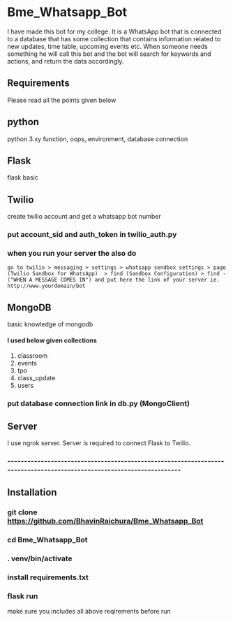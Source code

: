 # Bme_Whatsapp_Bot
I have made this bot for my college. It is a WhatsApp bot that is connected to a database that has some collection that contains information related to new updates, time table, upcoming events etc. When someone needs something he will call this bot and the bot will search for keywords and actions, and return the data accordingly.

## Requirements
Please read all the points given below

## python
 python 3.xy
 function,
 oops,
 environment,
 database connection

## Flask 
flask basic


## Twilio
create twilio account and get a whatsapp bot number
### put account_sid and auth_token in twilio_auth.py
### when you run your server the also do
    go to twilio > messaging > settings > whatsapp sendbox settings > page (Twilio Sandbox for WhatsApp)  > find (Sandbox Configuration) > find -("WHEN A MESSAGE COMES IN") and put here the link of your server ie. http://www.yourdomain/bot


## MongoDB
basic knowledge of mongodb
#### I used below given collections 
 1) classroom
 2) events
 3) tpo
 4) class_update
 5) users
### put database connection link in db.py (MongoClient)


## Server
I use ngrok server. Server is required to connect Flask to Twilio.

### ---------------------------------------------------------------------------------------------------------------------
## Installation
### git clone https://github.com/BhavinRaichura/Bme_Whatsapp_Bot
### cd Bme_Whatsapp_Bot
### . venv/bin/activate
### install requirements.txt
### flask run

make sure you includes all above reqirements before run


